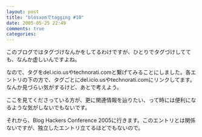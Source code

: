 ```yaml
---
layout: post
title: "blosxomでtagging #10"
date: 2005-05-25 22:49
comments: true
categories: 
---
```

<p class="entryBody">
このブログではタグづけなんかをしてるわけですが、ひとりでタグづけしてても、なんか虚しいんですよね。
</p>

<p class="entryBody">
なので、タグをdel.icio.usやtechnorati.comと繋げてみることにしました。各エントリの下の方で、タグごとにdel.icio.usやtechnorati.comにリンクしてます。なんか見づらい気がするけど、あとで考えよう。
</p>

<p class="entryBody">
ここを見てくださっている方が、更に関連情報を辿りたい、って時には便利になるような気がしないでもないです。
</p>

<p class="entryBody">
それから、Blog Hackers Conference 2005に行きます。このエントリとは関係ないですが、独立したエントリ立てるほどでもないので。
</p>